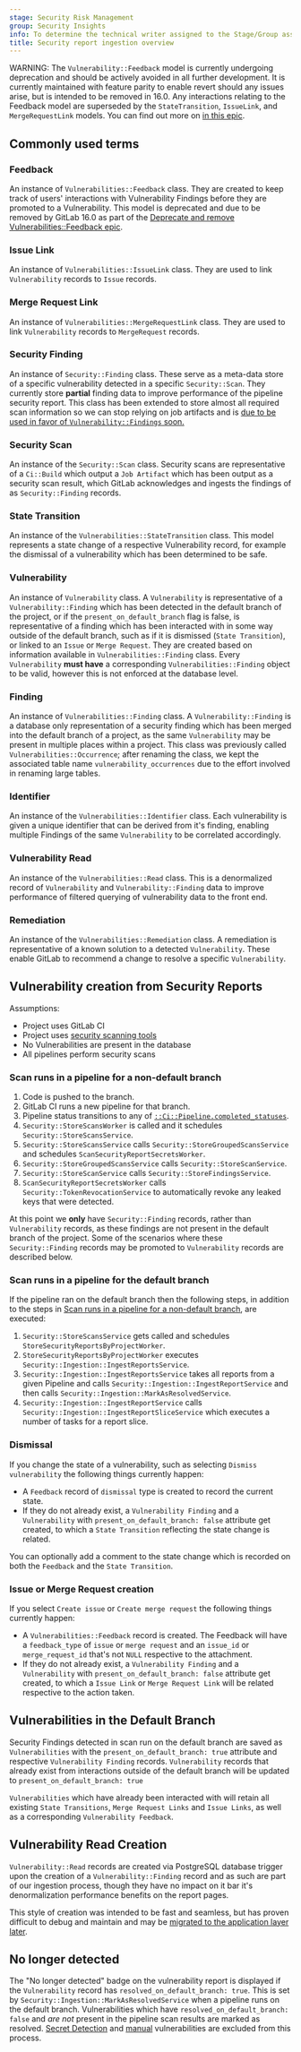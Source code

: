 ```yaml
---
stage: Security Risk Management
group: Security Insights
info: To determine the technical writer assigned to the Stage/Group associated with this page, see https://handbook.gitlab.com/handbook/product/ux/technical-writing/#assignments
title: Security report ingestion overview
---
```


WARNING:
The `Vulnerability::Feedback` model is currently undergoing deprecation and should be actively avoided in all further development. It is currently maintained with feature parity to enable revert should any issues arise, but is intended to be removed in 16.0. Any interactions relating to the Feedback model are superseded by the `StateTransition`, `IssueLink`, and `MergeRequestLink` models. You can find out more on [in this epic](https://gitlab.com/groups/gitlab-org/-/epics/5629).

## Commonly used terms

### Feedback

An instance of `Vulnerabilities::Feedback` class. They are created to keep track of users' interactions with Vulnerability Findings before they are promoted to a Vulnerability. This model is deprecated and due to be removed by GitLab 16.0 as part of the [Deprecate and remove Vulnerabilities::Feedback epic](https://gitlab.com/groups/gitlab-org/-/epics/5629).

### Issue Link

An instance of `Vulnerabilities::IssueLink` class. They are used to link `Vulnerability` records to `Issue` records.

### Merge Request Link

An instance of `Vulnerabilities::MergeRequestLink` class. They are used to link `Vulnerability` records to `MergeRequest` records.

### Security Finding

An instance of `Security::Finding` class. These serve as a meta-data store of a specific vulnerability detected in a specific `Security::Scan`. They currently store **partial** finding data to improve performance of the pipeline security report. This class has been extended to store almost all required scan information so we can stop relying on job artifacts and is [due to be used in favor of `Vulnerability::Findings` soon.](https://gitlab.com/gitlab-org/gitlab/-/issues/393394)

### Security Scan

An instance of the `Security::Scan` class. Security scans are representative of a `Ci::Build` which output a `Job Artifact` which has been output as a security scan result, which GitLab acknowledges and ingests the findings of as `Security::Finding` records.

### State Transition

An instance of the `Vulnerabilities::StateTransition` class. This model represents a state change of a respective Vulnerability record, for example the dismissal of a vulnerability which has been determined to be safe.

### Vulnerability

An instance of `Vulnerability` class. A `Vulnerability` is representative of a `Vulnerability::Finding` which has been detected in the default branch of the project, or if the `present_on_default_branch` flag is false, is representative of a finding which has been interacted with in some way outside of the default branch, such as if it is dismissed (`State Transition`), or linked to an `Issue` or `Merge Request`. They are created based on information available in `Vulnerabilities::Finding` class. Every `Vulnerability` **must have** a corresponding `Vulnerabilities::Finding` object to be valid, however this is not enforced at the database level.

### Finding

An instance of `Vulnerabilities::Finding` class. A `Vulnerability::Finding` is a database only representation of a security finding which has been merged into the default branch of a project, as the same `Vulnerability` may be present in multiple places within a project. This class was previously called `Vulnerabilities::Occurrence`; after renaming the class, we kept the associated table name `vulnerability_occurrences` due to the effort involved in renaming large tables.

### Identifier

An instance of the `Vulnerabilities::Identifier` class. Each vulnerability is given a unique identifier that can be derived from it's finding, enabling multiple Findings of the same `Vulnerability` to be correlated accordingly.

### Vulnerability Read

An instance of the `Vulnerabilities::Read` class. This is a denormalized record of `Vulnerability` and `Vulnerability::Finding` data to improve performance of filtered querying of vulnerability data to the front end.

### Remediation

An instance of the `Vulnerabilities::Remediation` class. A remediation is representative of a known solution to a detected `Vulnerability`. These enable GitLab to recommend a change to resolve a specific `Vulnerability`.

## Vulnerability creation from Security Reports

Assumptions:

- Project uses GitLab CI
- Project uses [security scanning tools](../../user/application_security/index.md)
- No Vulnerabilities are present in the database
- All pipelines perform security scans

### Scan runs in a pipeline for a non-default branch

1. Code is pushed to the branch.
1. GitLab CI runs a new pipeline for that branch.
1. Pipeline status transitions to any of [`::Ci::Pipeline.completed_statuses`](https://gitlab.com/gitlab-org/gitlab/-/blob/354261b2fe4fc5b86d1408467beadd90e466ce0a/app/models/concerns/ci/has_status.rb#L12).
1. `Security::StoreScansWorker` is called and it schedules `Security::StoreScansService`.
1. `Security::StoreScansService` calls `Security::StoreGroupedScansService` and schedules `ScanSecurityReportSecretsWorker`.
1. `Security::StoreGroupedScansService` calls `Security::StoreScanService`.
1. `Security::StoreScanService` calls `Security::StoreFindingsService`.
1. `ScanSecurityReportSecretsWorker` calls `Security::TokenRevocationService` to automatically revoke any leaked keys that were detected.

At this point we **only** have `Security::Finding` records, rather than `Vulnerability` records, as these findings are not present in the default branch of the project.
Some of the scenarios where these `Security::Finding` records may be promoted to `Vulnerability` records are described below.

### Scan runs in a pipeline for the default branch

If the pipeline ran on the default branch then the following steps, in addition to the steps in [Scan runs in a pipeline for a non-default branch](#scan-runs-in-a-pipeline-for-a-non-default-branch), are executed:

1. `Security::StoreScansService` gets called and schedules `StoreSecurityReportsByProjectWorker`.
1. `StoreSecurityReportsByProjectWorker` executes `Security::Ingestion::IngestReportsService`.
1. `Security::Ingestion::IngestReportsService` takes all reports from a given Pipeline and calls `Security::Ingestion::IngestReportService` and then calls `Security::Ingestion::MarkAsResolvedService`.
1. `Security::Ingestion::IngestReportService` calls `Security::Ingestion::IngestReportSliceService` which executes a number of tasks for a report slice.

### Dismissal

If you change the state of a vulnerability, such as selecting `Dismiss vulnerability` the following things currently happen:

- A `Feedback` record of `dismissal` type is created to record the current state.
- If they do not already exist, a `Vulnerability Finding` and a `Vulnerability` with `present_on_default_branch: false` attribute get created, to which a `State Transition` reflecting the state change is related.

You can optionally add a comment to the state change which is recorded on both the `Feedback` and the `State Transition`.

### Issue or Merge Request creation

If you select `Create issue` or `Create merge request` the following things currently happen:

- A `Vulnerabilities::Feedback` record is created. The Feedback will have a `feedback_type` of `issue` or `merge request` and an `issue_id` or `merge_request_id` that's not `NULL` respective to the attachment.
- If they do not already exist, a `Vulnerability Finding` and a `Vulnerability` with `present_on_default_branch: false` attribute get created, to which a `Issue Link` or `Merge Request Link` will be related respective to the action taken.

## Vulnerabilities in the Default Branch

Security Findings detected in scan run on the default branch are saved as `Vulnerabilities` with the `present_on_default_branch: true` attribute and respective `Vulnerability Finding` records. `Vulnerability` records that already exist from interactions outside of the default branch will be updated to `present_on_default_branch: true`

`Vulnerabilities` which have already been interacted with will retain all existing `State Transitions`, `Merge Request Links` and `Issue Links`, as well as a corresponding `Vulnerability Feedback`.

## Vulnerability Read Creation

`Vulnerability::Read` records are created via PostgreSQL database trigger upon the creation of a `Vulnerability::Finding` record and as such are part of our ingestion process, though they have no impact on it bar it's denormalization performance benefits on the report pages.

This style of creation was intended to be fast and seamless, but has proven difficult to debug and maintain and may be [migrated to the application layer later](https://gitlab.com/gitlab-org/gitlab/-/issues/393912).

## No longer detected

The "No longer detected" badge on the vulnerability report is displayed if the `Vulnerability` record has `resolved_on_default_branch: true`.
This is set by `Security::Ingestion::MarkAsResolvedService` when a pipeline runs on the default branch. Vulnerabilities which have
`resolved_on_default_branch: false` and _are not_ present in the pipeline scan results are marked as resolved.
[Secret Detection](../../user/application_security/secret_detection/index.md) and [manual](../../user/application_security/vulnerability_report/index.md#manually-add-a-vulnerability)
vulnerabilities are excluded from this process.
